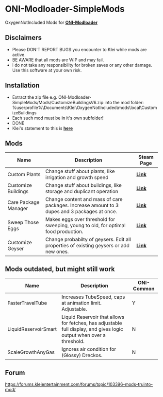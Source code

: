 # ONI-Modloader-SimpleMods
OxygenNotIncluded Mods for [**ONI-Modloader**](https://github.com/javisar/ONI-Modloader)

Disclaimers
-----------
* Please DON'T REPORT BUGS you encounter to Klei while mods are active.
* BE AWARE that all mods are WIP and may fail.
* I do not take any responsibility for broken saves or any other damage. Use this software at your own risk.

Installation
-----------
* Extract the zip file e.g. ONI-Modloader-SimpleMods/Mods/CustomizeBuildingsV6.zip into the mod folder: %userprofile%\Documents\Klei\OxygenNotIncluded\mods\local\CustomizeBuildings
* Each such mod must be in it's own subfolder!
* DONE
* Klei's statement to this is [**here**](https://forums.kleientertainment.com/forums/topic/104533-modding-system-now-in-testing/)

Mods
-----------
| Name  | Description | Steam Page |
| ----- | ----------- | ---------- |
|Custom Plants|Change stuff about plants, like irrigation and growth speed|[**Link**](https://steamcommunity.com/sharedfiles/filedetails/?id=1818145851)|
|Customize Buildings|Change stuff about buildings, like storage and duplicant operation|[**Link**](https://steamcommunity.com/sharedfiles/filedetails/?id=1818138009)|
|Care Package Manager|Change content and mass of care packages. Increase amount to 3 dupes and 3 packages at once.|[**Link**](https://steamcommunity.com/sharedfiles/filedetails/?id=1833878154)|
|Sweep Those Eggs|Makes eggs over threshold for sweeping, young to old, for optimal food production.|[**Link**](https://steamcommunity.com/sharedfiles/filedetails/?id=1856796585)|
|Customize Geyser|Change probabilty of geysers. Edit all properties of existing geysers or add new ones.|[**Link**](https://steamcommunity.com/sharedfiles/filedetails/?id=1861107947)|

Mods outdated, but might still work
--------------------
| Name  | Description | ONI-Common |
| ----- | ----------- | ---------- |
|FasterTravelTube|Increases TubeSpeed, caps at animation limit. Adjustable.|Y|
|LiquidReservoirSmart|Liquid Reservoir that allows for fetches, has adjustable full display, and gives logic output when over a threshold.|N|
|ScaleGrowthAnyGas|Ignores air condition for (Glossy) Dreckos.|N|

Forum
-----------
https://forums.kleientertainment.com/forums/topic/103396-mods-truinto-mod/
